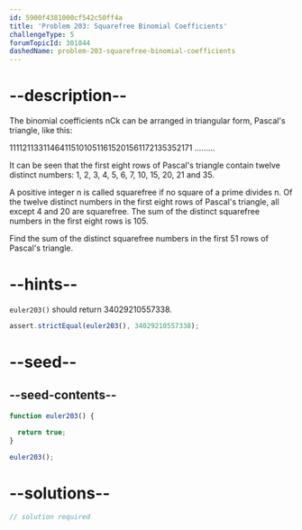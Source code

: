 ```yaml
---
id: 5900f4381000cf542c50ff4a
title: 'Problem 203: Squarefree Binomial Coefficients'
challengeType: 5
forumTopicId: 301844
dashedName: problem-203-squarefree-binomial-coefficients
---
```


# --description--

The binomial coefficients nCk can be arranged in triangular form, Pascal's triangle, like this:

111121133114641151010511615201561172135352171 .........

It can be seen that the first eight rows of Pascal's triangle contain twelve distinct numbers: 1, 2, 3, 4, 5, 6, 7, 10, 15, 20, 21 and 35.

A positive integer n is called squarefree if no square of a prime divides n. Of the twelve distinct numbers in the first eight rows of Pascal's triangle, all except 4 and 20 are squarefree. The sum of the distinct squarefree numbers in the first eight rows is 105.

Find the sum of the distinct squarefree numbers in the first 51 rows of Pascal's triangle.

# --hints--

`euler203()` should return 34029210557338.

```js
assert.strictEqual(euler203(), 34029210557338);
```

# --seed--

## --seed-contents--

```js
function euler203() {

  return true;
}

euler203();
```

# --solutions--

```js
// solution required
```